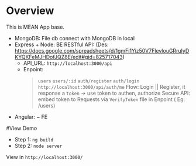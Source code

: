 # Overview
This is MEAN App base.
- MongoDB:
    File db connect with MongoDB in local
- Express + Node: BE
    RESTful API: (Des: https://docs.google.com/spreadsheets/d/1gmFi1Yiz50V7FlevlouGRruIyDKYQKFeMJHDofJQZ8E/edit#gid=825717043)
    + API_URL: `http://localhost:3000/api`
    + Enpoint:
      > `users`
        `users/:id`
      > `auth/register`
      > `auth/login`
      > `http://localhost:3000/api/auth/me`
    Flow:
      > Login || Register, it response a `token` -> use token to authen, authorize
      > Secure API: embed token to Requests via `VerifyToken` file in Enpoint ( Eg: /users)
- Angular: ~ FE

#View Demo
- Step 1: `ng build`
- Step 2: `node server`

View in `http://localhost:3000/`
